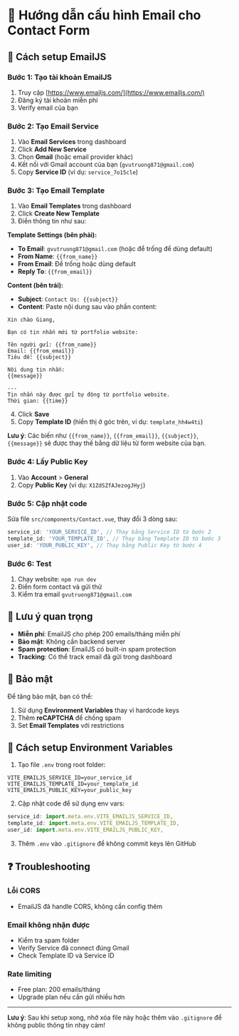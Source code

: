 # 📧 Hướng dẫn cấu hình Email cho Contact Form

## 🔧 Cách setup EmailJS

### Bước 1: Tạo tài khoản EmailJS
1. Truy cập [https://www.emailjs.com/](https://www.emailjs.com/)
2. Đăng ký tài khoản miễn phí
3. Verify email của bạn

### Bước 2: Tạo Email Service
1. Vào **Email Services** trong dashboard
2. Click **Add New Service**
3. Chọn **Gmail** (hoặc email provider khác)
4. Kết nối với Gmail account của bạn (`gvutruong871@gmail.com`)
5. Copy **Service ID** (ví dụ: `service_7o15cle`)

### Bước 3: Tạo Email Template
1. Vào **Email Templates** trong dashboard
2. Click **Create New Template**
3. Điền thông tin như sau:

**Template Settings (bên phải):**
- **To Email**: `gvutruong871@gmail.com` (hoặc để trống để dùng default)
- **From Name**: `{{from_name}}` 
- **From Email**: Để trống hoặc dùng default
- **Reply To**: `{{from_email}}`

**Content (bên trái):**
- **Subject**: `Contact Us: {{subject}}`
- **Content**: Paste nội dung sau vào phần content:

```
Xin chào Giang,

Bạn có tin nhắn mới từ portfolio website:

Tên người gửi: {{from_name}}
Email: {{from_email}}
Tiêu đề: {{subject}}

Nội dung tin nhắn:
{{message}}

---
Tin nhắn này được gửi tự động từ portfolio website.
Thời gian: {{time}}
```

4. Click **Save** 
5. Copy **Template ID** (hiển thị ở góc trên, ví dụ: `template_hh4w4ti`)

**Lưu ý**: Các biến như `{{from_name}}`, `{{from_email}}`, `{{subject}}`, `{{message}}` sẽ được thay thế bằng dữ liệu từ form website của bạn.

### Bước 4: Lấy Public Key
1. Vào **Account** > **General**
2. Copy **Public Key** (ví dụ: `X1ZdSZfAJezogJHyj`)

### Bước 5: Cập nhật code
Sửa file `src/components/Contact.vue`, thay đổi 3 dòng sau:

```javascript
service_id: 'YOUR_SERVICE_ID', // Thay bằng Service ID từ bước 2
template_id: 'YOUR_TEMPLATE_ID', // Thay bằng Template ID từ bước 3  
user_id: 'YOUR_PUBLIC_KEY', // Thay bằng Public Key từ bước 4
```

### Bước 6: Test
1. Chạy website: `npm run dev`
2. Điền form contact và gửi thử
3. Kiểm tra email `gvutruong871@gmail.com`

## 🎯 Lưu ý quan trọng

- **Miễn phí**: EmailJS cho phép 200 emails/tháng miễn phí
- **Bảo mật**: Không cần backend server
- **Spam protection**: EmailJS có built-in spam protection
- **Tracking**: Có thể track email đã gửi trong dashboard

## 🔐 Bảo mật

Để tăng bảo mật, bạn có thể:
1. Sử dụng **Environment Variables** thay vì hardcode keys
2. Thêm **reCAPTCHA** để chống spam
3. Set **Email Templates** với restrictions

## 🚀 Cách setup Environment Variables

1. Tạo file `.env` trong root folder:
```
VITE_EMAILJS_SERVICE_ID=your_service_id
VITE_EMAILJS_TEMPLATE_ID=your_template_id  
VITE_EMAILJS_PUBLIC_KEY=your_public_key
```

2. Cập nhật code để sử dụng env vars:
```javascript
service_id: import.meta.env.VITE_EMAILJS_SERVICE_ID,
template_id: import.meta.env.VITE_EMAILJS_TEMPLATE_ID,
user_id: import.meta.env.VITE_EMAILJS_PUBLIC_KEY,
```

3. Thêm `.env` vào `.gitignore` để không commit keys lên GitHub

## ❓ Troubleshooting

### Lỗi CORS
- EmailJS đã handle CORS, không cần config thêm

### Email không nhận được
- Kiểm tra spam folder
- Verify Service đã connect đúng Gmail
- Check Template ID và Service ID

### Rate limiting
- Free plan: 200 emails/tháng
- Upgrade plan nếu cần gửi nhiều hơn

---

**Lưu ý**: Sau khi setup xong, nhớ xóa file này hoặc thêm vào `.gitignore` để không public thông tin nhạy cảm!